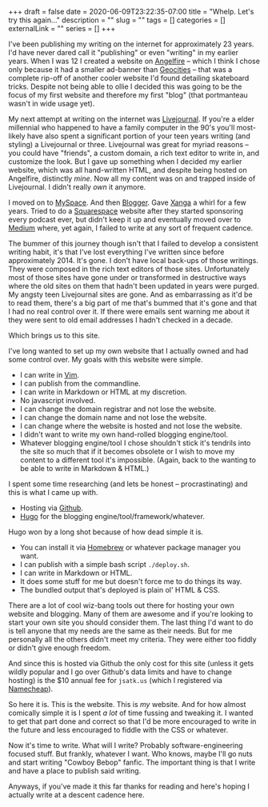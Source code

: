 +++
draft = false
date = 2020-06-09T23:22:35-07:00
title = "Whelp.  Let's try this again..."
description = ""
slug = ""
tags = []
categories = []
externalLink = ""
series = []
+++

I've been publishing my writing on the internet for approximately 23 years.  I'd have never dared call it "publishing" or even "writing" in my earlier years.  When I was 12 I created a website on [Angelfire](http://www.angelfire.lycos.com/) – which I think I chose only because it had a smaller ad-banner than [Geocities](https://en.wikipedia.org/wiki/Yahoo!_GeoCities) – that was a complete rip-off of another cooler website I'd found detailing skateboard tricks.  Despite not being able to ollie I decided this was going to be the focus of my first website and therefore my first "blog" (that portmanteau wasn't in wide usage yet).

My next attempt at writing on the internet was [Livejournal](https://www.livejournal.com/).  If you're a elder millennial who happened to have a family computer in the 90's you'll most-likely have also spent a significant portion of your teen years writing (and styling) a Livejournal or three.  Livejournal was great for myriad reasons – you could have "friends", a custom domain, a rich text editor to write in, and customize the look.  But I gave up something when I decided my earlier website, which was all hand-written HTML, and despite being hosted on Angelfire, distinctly _mine_.  Now all my content was on and trapped inside of Livejournal.  I didn't really _own_ it anymore.

I moved on to [MySpace](https://myspace.com/).  And then [Blogger](https://www.blogger.com/blogger.g#welcome).  Gave [Xanga](http://xanga.com/) a whirl for a few years.  Tried to do a [Squarespace](https://www.squarespace.com/) website after they started sponsoring every podcast ever, but didn't keep it up and eventually moved over to [Medium](https://medium.com) where, yet again, I failed to write at any sort of frequent cadence.

The bummer of this journey though isn't that I failed to develop a consistent writing habit, it's that I've lost everything I've written since before approximately 2014.  It's gone.  I don't have local back-ups of those writings.  They were composed in the rich text editors of those sites.  Unfortunately most of those sites have gone under or transformed in destructive ways where the old sites on them that hadn't been updated in years were purged.  My angsty teen Livejournal sites are gone.  And as embarrassing as it'd be to read them, there's a big part of me that's bummed that it's gone and that I had no real control over it.  If there were emails sent warning me about it they were sent to old email addresses I hadn't checked in a decade.

Which brings us to this site.

I've long wanted to set up my own website that I actually owned and had some control over.  My goals with this website were simple.

- I can write in [Vim](https://www.vim.org).
- I can publish from the commandline.
- I can write in Markdown or HTML at my discretion.
- No javascript involved.
- I can change the domain registrar and not lose the website.
- I can change the domain name and not lose the website.
- I can change where the website is hosted and not lose the website.
- I didn't want to write my own hand-rolled blogging engine/tool.
- Whatever blogging engine/tool I chose shouldn't stick it's tendrils into the site so much that if it becomes obsolete or I wish to move my content to a different tool it's impossible.  (Again, back to the wanting to be able to write in Markdown & HTML.)

I spent some time researching (and lets be honest – procrastinating) and this is what I came up with.

- Hosting via [Github](https://www.github.com).
- [Hugo](https://gohugo.io/) for the blogging engine/tool/framework/whatever.

Hugo won by a long shot because of how dead simple it is.

- You can install it via [Homebrew](https://brew.sh/) or whatever package manager you want.
- I can publish with a simple bash script `./deploy.sh`.
- I can write in Markdown or HTML.
- It does some stuff for me but doesn't force me to do things its way.
- The bundled output that's deployed is plain ol' HTML & CSS.

There are a lot of cool wiz-bang tools out there for hosting your own website and blogging.  Many of them are awesome and if you're looking to start your own site you should consider them.  The last thing I'd want to do is tell anyone that my needs are the same as their needs.  But for me personally all the others didn't meet my criteria.  They were either too fiddly or didn't give enough freedom.

And since this is hosted via Github the only cost for this site (unless it gets wildly popular and I go over Github's data limits and have to change hosting) is the $10 annual fee for `jsatk.us` (which I registered via [Namecheap](https://www.namecheap.com/)).

So here it is.  This is the website.  This is _my_ website.  And for how almost comically simple it is I spent _a lot_ of time fussing and tweaking it.  I wanted to get that part done and correct so that I'd be more encouraged to write in the future and less encouraged to fiddle with the CSS or whatever.

Now it's time to write.  What will I write?  Probably software-engineering focused stuff.  But frankly, whatever I want.  Who knows, maybe I'll go nuts and start writing "Cowboy Bebop" fanfic.  The important thing is that I write and have a place to publish said writing.

Anyways, if you've made it this far thanks for reading and here's hoping I actually write at a descent cadence here.

